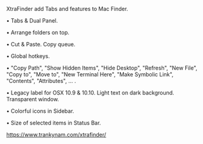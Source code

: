 XtraFinder add Tabs and features to Mac Finder.

• Tabs & Dual Panel.

• Arrange folders on top.

• Cut & Paste. Copy queue.

• Global hotkeys.

• "Copy Path", "Show Hidden Items", "Hide Desktop", "Refresh", "New File", "Copy to", "Move to", "New Terminal Here", "Make Symbolic Link", "Contents", "Attributes", … .

• Legacy label for OSX 10.9 & 10.10. Light text on dark background. Transparent window.

• Colorful icons in Sidebar.
             
• Size of selected items in Status Bar.

https://www.trankynam.com/xtrafinder/
